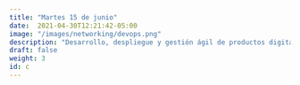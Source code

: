 ```yaml
---
title: "Martes 15 de junio"
date:  2021-04-30T12:21:42-05:00
image: "/images/networking/devops.png"
description: "Desarrollo, despliegue y gestión ágil de productos digitales (DevOps)"
draft: false
weight: 3
id: c
---
```


